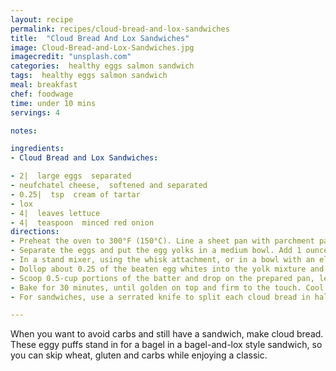 ```yaml
---
layout: recipe
permalink: recipes/cloud-bread-and-lox-sandwiches
title:  "Cloud Bread And Lox Sandwiches"
image: Cloud-Bread-and-Lox-Sandwiches.jpg
imagecredit: "unsplash.com"
categories:  healthy eggs salmon sandwich
tags:  healthy eggs salmon sandwich
meal: breakfast
chef: foodwage
time: under 10 mins
servings: 4

notes:

ingredients:
- Cloud Bread and Lox Sandwiches:

- 2|  large eggs  separated
- neufchatel cheese,  softened and separated
- 0.25|  tsp  cream of tartar
- lox
- 4|  leaves lettuce
- 4|  teaspoon  minced red onion
directions:
- Preheat the oven to 300°F (150°C). Line a sheet pan with parchment paper and reserve.
- Separate the eggs and put the egg yolks in a medium bowl. Add 1 ounce (2 tablespoons/30g) of the Neufchatel cheese to the egg yolks and beat with a fork until smooth. Reserve.
- In a stand mixer, using the whisk attachment, or in a bowl with an electric mixer, whisk the egg white and cream of tartar on low speed to mix, then raise the speed to high and whip to achieve firm peaks.
- Dollop about 0.25 of the beaten egg whites into the yolk mixture and fold in roughly, to lighten the mixture. Add the rest and fold in gently to keep the whites lofty.
- Scoop 0.5-cup portions of the batter and drop on the prepared pan, leaving a couple of inches in between. Spread to an even 1-inch thickness, making them as round as possible.
- Bake for 30 minutes, until golden on top and firm to the touch. Cool to room temperature before peeling off the paper.
- For sandwiches, use a serrated knife to split each cloud bread in half. Chop the lox and divide in four portions. Gently spread 0.25 (about 1.5 tablespoons) of the Neufchatel on the bottom half of each bread, then top with 1 teaspoon of Dijon and 0.25 of the lox. Sprinkle each with a teaspoon of red onion. Top with a lettuce leaf and close the sandwich. Serve immediately.

---
```


When you want to avoid carbs and still have a sandwich, make cloud bread. These eggy puffs stand in for a bagel in a bagel-and-lox style sandwich, so you can skip wheat, gluten and carbs while enjoying a classic.